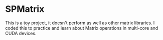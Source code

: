 # SPMatrix

This is a toy project, it doesn't perform as well as other matrix libraries.
I coded this to practice and learn about Matrix operations in multi-core and CUDA devices.
